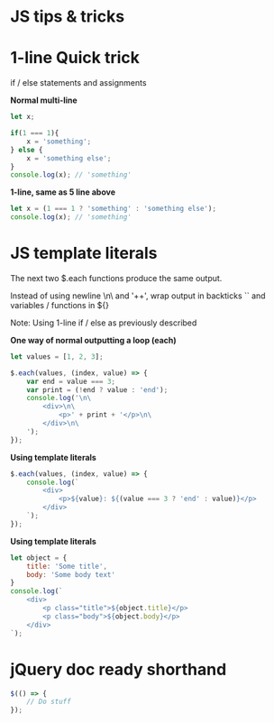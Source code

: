 # JS tips & tricks

# 1-line Quick trick
if / else statements and assignments

**Normal multi-line**
```javascript
let x;

if(1 === 1){
    x = 'something';
} else {
    x = 'something else';
}       
console.log(x); // 'something'
```

**1-line, same as 5 line above**
```javascript
let x = (1 === 1 ? 'something' : 'something else');
console.log(x); // 'something'
```

# JS template literals

The next two $.each functions produce the same output.

Instead of using newline \n\ and '++', wrap output in backticks \`\` and variables / functions in ${}


Note: Using 1-line if / else as previously described


**One way of normal outputting a loop (each)**
```javascript
let values = [1, 2, 3];

$.each(values, (index, value) => {
    var end = value === 3;
    var print = (!end ? value : 'end');
    console.log('\n\
        <div>\n\
            <p>' + print + '</p>\n\
        </div>\n\
    ');
});
```

**Using template literals**
```javascript
$.each(values, (index, value) => {
    console.log(`
        <div>
            <p>${value}: ${(value === 3 ? 'end' : value)}</p>
        </div>
    `);
});
```
**Using template literals**
```javascript
let object = {
    title: 'Some title',
    body: 'Some body text'
}
console.log(`
    <div>
        <p class="title">${object.title}</p>
        <p class="body">${object.body}</p>
    </div>
`);
```

# jQuery doc ready shorthand
```javascript
$(() => {
    // Do stuff
});
```
